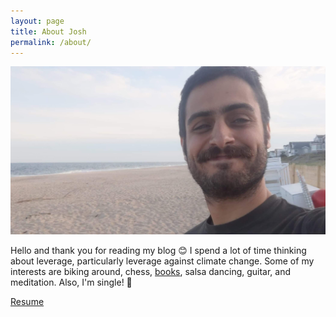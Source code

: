 ```yaml
---
layout: page
title: About Josh
permalink: /about/
---
```


![Me](/images/josh.png)


Hello and thank you for reading my blog 😊 
I spend a lot of time thinking about leverage, particularly leverage against climate change. Some of my interests are biking around, chess, [books](https://www.goodreads.com/user/show/13428134-josh-preuss), salsa dancing, guitar, and meditation. 
Also, I'm single! 💓


[Resume](/images/resume.pdf)
